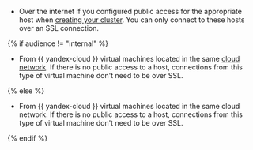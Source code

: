 * Over the internet if you configured public access for the appropriate host when [creating your cluster](../../../managed-mongodb/operations/cluster-create.md). You can only connect to these hosts over an SSL connection.

{% if audience != "internal" %}

* From {{ yandex-cloud }} virtual machines located in the same [cloud network](../../../vpc/concepts/network.md). If there is no public access to a host, connections from this type of virtual machine don't need to be over SSL.

{% else %}

* From {{ yandex-cloud }} virtual machines located in the same cloud network. If there is no public access to a host, connections from this type of virtual machine don't need to be over SSL.

{% endif %}
